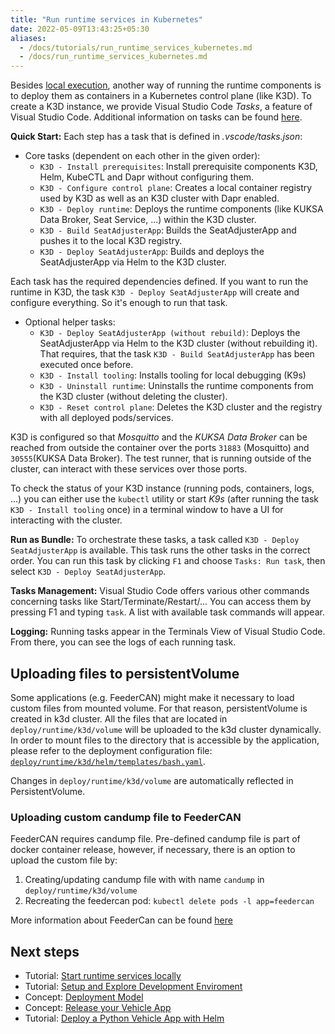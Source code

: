 ```yaml
---
title: "Run runtime services in Kubernetes"
date: 2022-05-09T13:43:25+05:30
aliases:
  - /docs/tutorials/run_runtime_services_kubernetes.md
  - /docs/run_runtime_services_kubernetes.md
---
```


Besides [local execution](/docs/run_runtime_services_locally.md), another way of running the runtime components is to deploy them as containers in a Kubernetes control plane (like K3D). To create a K3D instance, we provide Visual Studio Code _Tasks_, a feature of Visual Studio Code. Additional information on tasks can be found [here](https://code.visualstudio.com/docs/editor/tasks).

**Quick Start:** Each step has a task that is defined in _.vscode/tasks.json_:

* Core tasks (dependent on each other in the given order):
  * ```K3D - Install prerequisites```: Install prerequisite components K3D, Helm, KubeCTL and Dapr without configuring them.
  * ```K3D - Configure control plane```: Creates a local container registry used by K3D as well as an K3D cluster with Dapr enabled.
  * ```K3D - Deploy runtime```: Deploys the runtime components (like KUKSA Data Broker, Seat Service, ...) within the K3D cluster.
  * ```K3D - Build SeatAdjusterApp```: Builds the SeatAdjusterApp and pushes it to the local K3D registry.
  * ```K3D - Deploy SeatAdjusterApp```: Builds and deploys the SeatAdjusterApp via Helm to the K3D cluster.

Each task has the required dependencies defined. If you want to run the runtime in K3D, the task ```K3D - Deploy SeatAdjusterApp``` will create and configure everything. So it's enough to run that task.

* Optional helper tasks:
  * ```K3D - Deploy SeatAdjusterApp (without rebuild)```: Deploys the SeatAdjusterApp via Helm to the K3D cluster (without rebuilding it). That requires, that the task ```K3D - Build SeatAdjusterApp``` has been executed once before.
  * ```K3D - Install tooling```: Installs tooling for local debugging (K9s)
  * ```K3D - Uninstall runtime```: Uninstalls the runtime components from the K3D cluster (without deleting the cluster).
  * ```K3D - Reset control plane```: Deletes the K3D cluster and the registry with all deployed pods/services.

K3D is configured so that _Mosquitto_ and the _KUKSA Data Broker_ can be reached from outside the container over the ports ```31883``` (Mosquitto) and ```30555```(KUKSA Data Broker). The test runner, that is running outside of the cluster, can interact with these services over those ports.

To check the status of your K3D instance (running pods, containers, logs, ...) you can either use the ```kubectl``` utility or start _K9s_ (after running the task ```K3D - Install tooling``` once) in a terminal window to have a UI for interacting with the cluster.

**Run as Bundle:** To orchestrate these tasks, a task called `K3D - Deploy SeatAdjusterApp` is available. This task runs the other tasks in the correct order. You can run this task by clicking `F1` and choose `Tasks: Run task`, then select `K3D - Deploy SeatAdjusterApp`.

**Tasks Management:** Visual Studio Code offers various other commands concerning tasks like Start/Terminate/Restart/... You can access them by pressing F1 and typing `task`. A list with available task commands will appear.

**Logging:** Running tasks appear in the Terminals View of Visual Studio Code. From there, you can see the logs of each running task.

## Uploading files to persistentVolume

Some applications (e.g. FeederCAN) might make it necessary to load custom files from mounted volume. For that reason, persistentVolume is created in k3d cluster.
All the files that are located in ```deploy/runtime/k3d/volume``` will be uploaded to the k3d cluster dynamically. In order to mount files to the directory that is accessible by the application, please refer to the deployment configuration file: [```deploy/runtime/k3d/helm/templates/bash.yaml```](https://github.com/eclipse-velocitas/vehicle-app-python-template/blob/main/scripts/k3d/helm/templates/persistentVolume.yaml).

Changes in ```deploy/runtime/k3d/volume``` are automatically reflected in PersistentVolume.

### Uploading custom candump file to FeederCAN

FeederCAN requires candump file. Pre-defined candump file is part of docker container release, however, if necessary, there is an option to upload the custom file by:

1. Creating/updating candump file with with name ```candump``` in ```deploy/runtime/k3d/volume```
1. Recreating the feedercan pod: ```kubectl delete pods -l app=feedercan```

More information about FeederCan can be found [here](https://github.com/eclipse/kuksa.val/tree/master/kuksa_feeders)

## Next steps
- Tutorial: [Start runtime services locally](/docs/tutorials/run_runtime_services_locally.md)
- Tutorial: [Setup and Explore Development Enviroment](/docs/tutorials/setup_and_explore_development_environment.md)
- Concept: [Deployment Model](/docs/concepts/deployment-model.md)
- Concept: [Release your Vehicle App](/docs/concepts/vehicle_app_releases.md)
- Tutorial: [Deploy a Python Vehicle App with Helm](/docs/tutorials/tutorial_how_to_deploy_a_vehicle_app_with_helm.md)